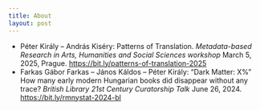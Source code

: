 ```yaml
---
title: About
layout: post
---
```


<style>
ol {
  margin-top: 0 0 0 20px;
}
ol li {
  font-size: 85%;
}
p {
  margin-top: 20px;
  margin-bottom: 0px;
  text-indent: 25px;
}
</style>

* Péter Király – András Kiséry: Patterns of Translation. _Metadata-based Research in Arts, Humanities and Social Sciences workshop_ March 5, 2025, Prague. https://bit.ly/patterns-of-translation-2025
* Farkas Gábor Farkas – János Káldos – Péter Király: “Dark Matter: X%” How many early modern Hungarian books did disappear without any trace? _British Library 21st Century Curatorship Talk_ June 26, 2024. https://bit.ly/rmnystat-2024-bl